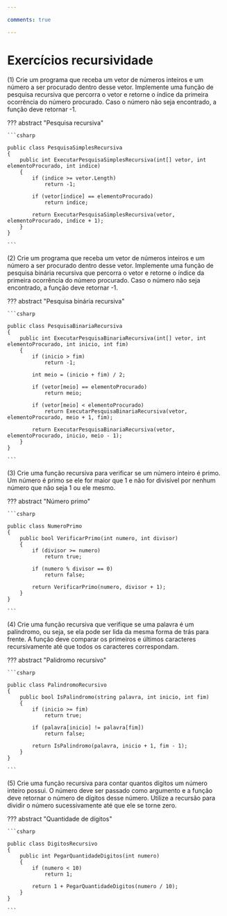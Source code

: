 ```yaml
---

comments: true

---
```


# **Exercícios recursividade**

(1) Crie um programa que receba um vetor de números inteiros e um número a ser procurado dentro desse vetor. Implemente uma função de pesquisa recursiva que percorra o vetor e retorne o índice da primeira ocorrência do número procurado. Caso o número não seja encontrado, a função deve retornar -1.

??? abstract "Pesquisa recursiva"

    ```csharp

    public class PesquisaSimplesRecursiva
    {
        public int ExecutarPesquisaSimplesRecursiva(int[] vetor, int elementoProcurado, int indice)
        {
            if (indice >= vetor.Length)
                return -1;

            if (vetor[indice] == elementoProcurado)
                return indice;

            return ExecutarPesquisaSimplesRecursiva(vetor, elementoProcurado, indice + 1);
        }
    }

    ```

(2) Crie um programa que receba um vetor de números inteiros e um número a ser procurado dentro desse vetor. Implemente uma função de pesquisa binária recursiva que percorra o vetor e retorne o índice da primeira ocorrência do número procurado. Caso o número não seja encontrado, a função deve retornar -1.

??? abstract "Pesquisa binária recursiva"

    ```csharp

    public class PesquisaBinariaRecursiva
    {
        public int ExecutarPesquisaBinariaRecursiva(int[] vetor, int elementoProcurado, int inicio, int fim)
        {
            if (inicio > fim)
                return -1;

            int meio = (inicio + fim) / 2;

            if (vetor[meio] == elementoProcurado)
                return meio;

            if (vetor[meio] < elementoProcurado)
                return ExecutarPesquisaBinariaRecursiva(vetor, elementoProcurado, meio + 1, fim);

            return ExecutarPesquisaBinariaRecursiva(vetor, elementoProcurado, inicio, meio - 1);
        }
    }

    ```

(3) Crie uma função recursiva para verificar se um número inteiro é primo. Um número é primo se ele for maior que 1 e não for divisível por nenhum número que não seja 1 ou ele mesmo.

??? abstract "Número primo"

    ```csharp

    public class NumeroPrimo
    {
        public bool VerificarPrimo(int numero, int divisor)
        {
            if (divisor >= numero)
                return true;

            if (numero % divisor == 0)
                return false;

            return VerificarPrimo(numero, divisor + 1);
        }
    }

    ```

(4) Crie uma função recursiva que verifique se uma palavra é um palíndromo, ou seja, se ela pode ser lida da mesma forma de trás para frente. A função deve comparar os primeiros e últimos caracteres recursivamente até que todos os caracteres correspondam.

??? abstract "Palidromo recursivo"

    ```csharp

    public class PalindromoRecursivo
    {
        public bool IsPalindromo(string palavra, int inicio, int fim)
        {
            if (inicio >= fim)
                return true;

            if (palavra[inicio] != palavra[fim])
                return false;

            return IsPalindromo(palavra, inicio + 1, fim - 1);
        }
    }

    ```

(5) Crie uma função recursiva para contar quantos dígitos um número inteiro possui. O número deve ser passado como argumento e a função deve retornar o número de dígitos desse número. Utilize a recursão para dividir o número sucessivamente até que ele se torne zero.

??? abstract "Quantidade de dígitos"

    ```csharp

    public class DigitosRecursivo
    {
        public int PegarQuantidadeDigitos(int numero)
        {
            if (numero < 10)
                return 1;

            return 1 + PegarQuantidadeDigitos(numero / 10);
        }
    }

    ```
